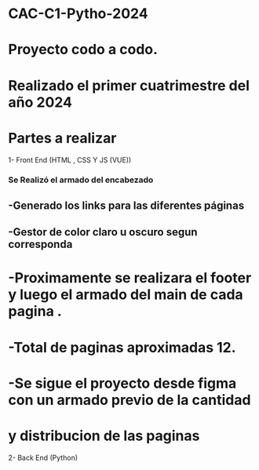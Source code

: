 # CAC-C1-Pytho-2024
# Proyecto codo a codo. 
# Realizado el primer cuatrimestre del año 2024
# Partes a realizar

1- Front End (HTML , CSS Y JS (VUE))

### Se Realizó el  armado del encabezado 
## -Generado los links para las diferentes páginas
## -Gestor de color claro u oscuro segun corresponda


# -Proximamente se realizara el footer y luego el armado del main de cada pagina . 
# -Total de paginas aproximadas 12.
# -Se sigue el proyecto desde figma con un armado previo de la cantidad 
# y distribucion de las paginas

2- Back End (Python)


